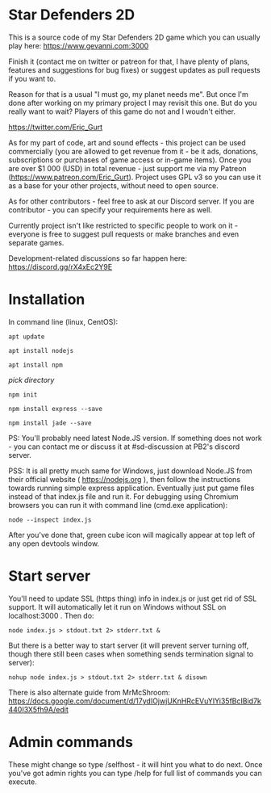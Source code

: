 # Star Defenders 2D
This is a source code of my Star Defenders 2D game which you can usually play here: https://www.gevanni.com:3000

Finish it (contact me on twitter or patreon for that, I have plenty of plans, features and suggestions for bug fixes) or suggest updates as pull requests if you want to. 

Reason for that is a usual "I must go, my planet needs me". But once I'm done after working on my primary project I may revisit this one. But do you really want to wait? Players of this game do not and I woudn't either.

https://twitter.com/Eric_Gurt

As for my part of code, art and sound effects - this project can be used commercially (you are allowed to get revenue from it - be it ads, donations, subscriptions or purchases of game access or in-game items). Once you are over $1 000 (USD) in total revenue - just support me via my Patreon (https://www.patreon.com/Eric_Gurt). Project uses GPL v3 so you can use it as a base for your other projects, without need to open source.

As for other contributors - feel free to ask at our Discord server. If you are contributor - you can specify your requirements here as well.

Currently project isn't like restricted to specific people to work on it - everyone is free to suggest pull requests or make branches and even separate games.

Development-related discussions so far happen here: https://discord.gg/rX4xEc2Y9E


# Installation

In command line (linux, CentOS):
```
apt update

apt install nodejs

apt install npm
```
*pick directory*
```
npm init

npm install express --save

npm install jade --save
```
PS: You'll probably need latest Node.JS version. If something does not work - you can contact me or discuss it at #sd-discussion at PB2's discord server.

PSS: It is all pretty much same for Windows, just download Node.JS from their official website ( https://nodejs.org ), then follow the instructions towards running simple express application. Eventually just put game files instead of that index.js file and run it. For debugging using Chromium browsers you can run it with command line (cmd.exe application):
```
node --inspect index.js
```
After you've done that, green cube icon will magically appear at top left of any open devtools window.

# Start server

You'll need to update SSL (https thing) info in index.js or just get rid of SSL support. It will automatically let it run on Windows without SSL on localhost:3000 .
Then do:
```
node index.js > stdout.txt 2> stderr.txt &
```
But there is a better way to start server (it will prevent server turning off, though there still been cases when something sends termination signal to server):
```
nohup node index.js > stdout.txt 2> stderr.txt & disown
```
There is also alternate guide from MrMcShroom:
https://docs.google.com/document/d/17ydIOjwjUKnHRcEVuYIYi35fBcIBid7k440I3X5fh9A/edit

# Admin commands

These might change so type /selfhost - it will hint you what to do next. Once you've got admin rights you can type /help for full list of commands you can execute.
